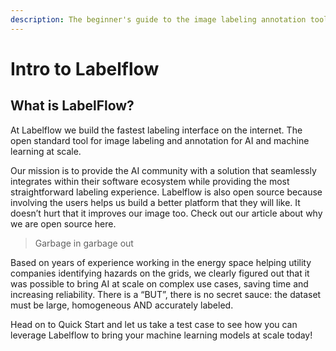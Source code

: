 ```yaml
---
description: The beginner's guide to the image labeling annotation tool Labelflow
---
```


# Intro to Labelflow

## What is LabelFlow?

At Labelflow we build the fastest labeling interface on the internet. The open standard tool for image labeling and annotation for AI and machine learning at scale.

Our mission is to provide the AI community with a solution that seamlessly integrates within their software ecosystem while providing the most straightforward labeling experience.  Labelflow is also open source because involving the users helps us build a better platform that they will like. It doesn’t hurt that it improves our image too. Check out our article about why we are open source here.

> Garbage in garbage out

Based on years of experience working in the energy space helping utility companies identifying hazards on the grids, we clearly figured out that it was possible to bring AI at scale on complex use cases, saving time and increasing reliability. There is a “BUT”, there is no secret sauce: the dataset must be large, homogeneous AND accurately labeled.  


Head on to Quick Start and let us take a test case to see how you can leverage Labelflow to bring your machine learning models at scale today!

